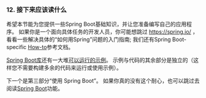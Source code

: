 ### 12. 接下来应该读什么

希望本节能为您提供一些Spring Boot基础知识，并让您准备编写自己的应用程序。 如果你是一个面向具体任务的开发人员，你可能想跳过 https://spring.io/ ，看看一些解决具体的“如何用Spring”问题的入门指南; 我们还有Spring Boot-specific [How-to](http://docs.spring.io/spring-boot/docs/1.5.2.RELEASE/reference/htmlsingle/#howto)参考文档。

[Spring Boot库](https://github.com/spring-projects/spring-boot)还有一大堆[可以运行的示例](https://github.com/spring-projects/spring-boot/tree/v1.5.2.RELEASE/spring-boot-samples)。 示例与代码的其余部分是独立的（这样您不需要构建多余的代码来运行或使用示例）。

下一个是第三部分“使用 Spring Boot”。 如果你真的没有这个耐心，也可以跳过去阅读[Spring Boot](http://docs.spring.io/spring-boot/docs/1.5.2.RELEASE/reference/htmlsingle/#boot-features)功能。
